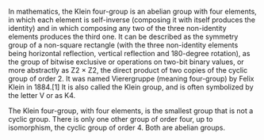 In mathematics, the Klein four-group is an abelian group with four elements, in which each element is self-inverse (composing it with itself produces the identity) and in which composing any two of the three non-identity elements produces the third one. It can be described as the symmetry group of a non-square rectangle (with the three non-identity elements being horizontal reflection, vertical reflection and 180-degree rotation), as the group of bitwise exclusive or operations on two-bit binary values, or more abstractly as Z2 × Z2, the direct product of two copies of the cyclic group of order 2. It was named Vierergruppe (meaning four-group) by Felix Klein in 1884.[1] It is also called the Klein group, and is often symbolized by the letter V or as K4.

The Klein four-group, with four elements, is the smallest group that is not a cyclic group. There is only one other group of order four, up to isomorphism, the cyclic group of order 4. Both are abelian groups.

